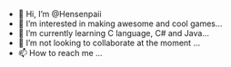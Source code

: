 - 👋 Hi, I’m @Hensenpaii
- 👀 I’m interested in making awesome and cool games...
- 🌱 I’m currently learning C language, C# and Java...
- 💞️ I’m not looking to collaborate at the moment ...
- 📫 How to reach me ...

<!---
Hensenpaii/Hensenpaii is a ✨ special ✨ repository because its `README.md` (this file) appears on your GitHub profile.
You can click the Preview link to take a look at your changes.
--->
